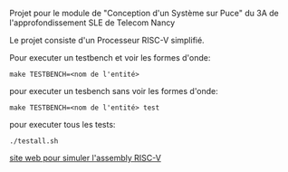 Projet pour le module de "Conception d'un Système sur Puce" du 3A de l'approfondissement SLE de Telecom Nancy

Le projet consiste d'un Processeur RISC-V simplifié.

Pour executer un testbench et voir les formes d'onde:

    make TESTBENCH=<nom de l'entité>

pour executer un tesbench sans voir les formes d'onde:

    make TESTBENCH=<nom de l'entité> test

pour executer tous les tests:

    ./testall.sh

[site web pour simuler l'assembly RISC-V](https://www.cs.cornell.edu/courses/cs3410/2019sp/riscv/interpreter/)